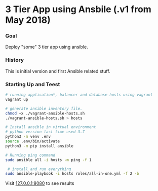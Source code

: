 # 3 Tier App using Ansbile (.v1 from May 2018)

### Goal

Deploy "some" 3 tier app using ansible.

### History

This is initial version and first Ansible related stuff.

### Starting Up and Teest

```bash
# running application*, balancer and database hosts using vagrant
vagrant up

# generate ansible inventory file.
chmod +x ./vagrant-ansible-hosts.sh
./vagrant-ansible-hosts.sh > hosts

# Install ansible in virtual environment
# python version last time used 3.7
python3 -m venv .env
source .env/bin/activate
python3 -m pip install ansible

# Running ping command
sudo ansible all -i hosts -m ping -f 1

 # install and run everything
sudo ansible-playbook -i hosts roles/all-in-one.yml -f 2 -b
```

Visit [127.0.0.1:8080](http://127.0.0.1:8080) to see results


